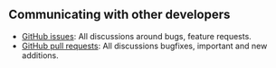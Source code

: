 ## Communicating with other developers

- [GitHub issues](https://github.com/Larusso/unity-versions-service/issues): All discussions around bugs, feature requests.
- [GitHub pull requests](https://github.com/Larusso/unity-versions-service/pulls): All discussions bugfixes, important and new additions.
